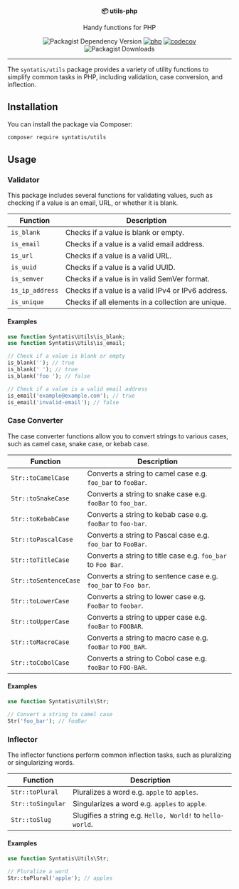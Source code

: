 <div align="center">
  <strong>📦 utils-php</strong>
  <p>Handy functions for PHP</p>

  ![Packagist Dependency Version](https://img.shields.io/packagist/dependency-v/syntatis/utils/php?color=%237A86B8) [![php](https://github.com/syntatis/utils-php/actions/workflows/php.yml/badge.svg)](https://github.com/syntatis/utils-php/actions/workflows/php.yml) [![codecov](https://codecov.io/gh/syntatis/utils-php/graph/badge.svg?token=QH387BY1PK)](https://codecov.io/gh/syntatis/utils-php) ![Packagist Downloads](https://img.shields.io/packagist/dt/syntatis/utils)

</div>

---

The `syntatis/utils` package provides a variety of utility functions to simplify common tasks in PHP, including validation, case conversion, and inflection.

## Installation

You can install the package via Composer:

```bash
composer require syntatis/utils
```

## Usage

### Validator

This package includes several functions for validating values, such as checking if a value is an email, URL, or whether it is blank.

| Function     | Description                                            |
|--------------|--------------------------------------------------------|
| `is_blank`   | Checks if a value is blank or empty.                   |
| `is_email`   | Checks if a value is a valid email address.            |
| `is_url`     | Checks if a value is a valid URL.                      |
| `is_uuid`    | Checks if a value is a valid UUID.                     |
| `is_semver`  | Checks if a value is in valid SemVer format.           |
| `is_ip_address` | Checks if a value is a valid IPv4 or IPv6 address.  |
| `is_unique`  | Checks if all elements in a collection are unique.     |

#### Examples

```php
use function Syntatis\Utils\is_blank;
use function Syntatis\Utils\is_email;

// Check if a value is blank or empty
is_blank(''); // true
is_blank(' '); // true
is_blank('foo '); // false

// Check if a value is a valid email address
is_email('example@example.com'); // true
is_email('invalid-email'); // false
```

### Case Converter

The case converter functions allow you to convert strings to various cases, such as camel case, snake case, or kebab case.

| Function      | Description                                                            |
|---------------|------------------------------------------------------------------------|
| `Str::toCamelCase`    | Converts a string to camel case e.g. `foo_bar` to `fooBar`.    |
| `Str::toSnakeCase`    | Converts a string to snake case e.g. `fooBar` to `foo_bar`.    |
| `Str::toKebabCase`    | Converts a string to kebab case e.g. `fooBar` to `foo-bar`.    |
| `Str::toPascalCase`   | Converts a string to Pascal case e.g. `foo_bar` to `FooBar`.   |
| `Str::toTitleCase`    | Converts a string to title case e.g. `foo_bar` to `Foo Bar`.   |
| `Str::toSentenceCase` | Converts a string to sentence case e.g. `foo_bar` to `Foo bar`.|
| `Str::toLowerCase`    | Converts a string to lower case e.g. `FooBar` to `foobar`.     |
| `Str::toUpperCase`    | Converts a string to upper case e.g. `fooBar` to `FOOBAR`.     |
| `Str::toMacroCase`    | Converts a string to macro case e.g. `fooBar` to `FOO_BAR`.    |
| `Str::toCobolCase`    | Converts a string to Cobol case e.g. `fooBar` to `FOO-BAR`.    |

#### Examples

```php
use function Syntatis\Utils\Str;

// Convert a string to camel case
Str('foo_bar'); // fooBar
```

### Inflector

The inflector functions perform common inflection tasks, such as pluralizing or singularizing words.

| Function         | Description                                              |
|------------------|----------------------------------------------------------|
| `Str::toPlural`  | Pluralizes a word e.g. `apple` to `apples`.              |
| `Str::toSingular`| Singularizes a word e.g. `apples` to `apple`.            |
| `Str::toSlug`    | Slugifies a string e.g. `Hello, World!` to `hello-world`.|

#### Examples

```php
use function Syntatis\Utils\Str;

// Pluralize a word
Str::toPlural('apple'); // apples
```

